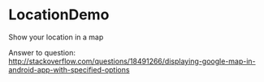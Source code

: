 LocationDemo
============

Show your location in a map

Answer to question: 
http://stackoverflow.com/questions/18491266/displaying-google-map-in-android-app-with-specified-options
